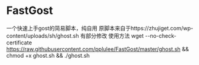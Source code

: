 # FastGost
一个快速上手gost的简易脚本，纯自用
原脚本来自于https://zhujiget.com/wp-content/uploads/sh/ghost.sh
有部分修改
使用方法 wget --no-check-certificate https://raw.githubusercontent.com/pplulee/FastGost/master/ghost.sh && chmod +x ghost.sh && ./ghost.sh
